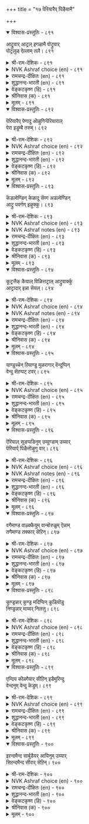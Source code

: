 +++
title = "१७ पॆरियारैप् पिऴैयामै"

+++


<details open><summary>विश्वास-प्रस्तुतिः - ८९१</summary>

आट्रुवार् आट्रल् इगऴामै पोट्रुवार्  
पोट्रलुळ् ऎल्लाम् तलै।      ८९१
</details>

<details><summary>श्री-राम-देशिकः - ८९१</summary>

अधिकारः ९०. महात्मनिन्दानिराकरणम्  
आत्मरक्षासाधनेषु श्रेष्ठं तत् तु प्रकीर्त्यते ।  
यत्कार्यसाधनपटोः सामर्थ्यस्य परिग्रहः ॥ ८९१॥
</details>

<details><summary>NVK Ashraf choice (en) - ८९१</summary>

०८९१
The best way to guard oneself is to not spite
The powers of the prowess. *
(Satguru Subramuniyaswami), (P.S. Sundaram)
</details>

<details><summary>रामचन्द्र-दीक्षितः (en) - ८९१</summary>

891 āṟṟuvār āṟṟal ikaḻāmai pōṟṟuvār  
pōṟṟaluḷ ellām talai.

891\. Not to offend the mighty is the crowning means of shielding one self.  
</details>

<details><summary>शुद्धानन्द-भारती (en) - ८९१</summary>

1\. ஆற்றுவார் ஆற்றல் இகழாமை போற்றுவார்  
போற்றலு ளெல்லாம் தலை.  
Not to spite the mighty ones  
Safest safeguard to living brings.        891  
</details>

<details><summary>वेङ्कटकृष्ण (हि) - ८९१</summary>

891
सक्षम की करना नहीं, क्षमता का अपमान ।  
रक्षा हित जो कार्य हैं, उनमें यही महान ॥
</details>

<details><summary>श्रीनिवास (क) - ८९१</summary>

891. समर्थर सामर्थ्यवन्नु तॆगळदिरुवुदे तम्मन्नु केडिनिन्द काय्दुकॊळ्ळुव कावलल्लि हिरिदॆनिसुत्तदॆ.

</details>

<details><summary>मूलम् - ८९१</summary>

आट्रुवार् आट्रल् इगऴामै पोट्रुवार्  
पोट्रलुळ् ऎल्लाम् तलै।      ८९१
</details>

<details open><summary>विश्वास-प्रस्तुतिः - ८९२</summary>

पॆरियारैप् पेणादु ऒऴुगिऱ्पॆरियाराल्  
पेरा इडुम्बै तरुम्।      ८९२
</details>

<details><summary>श्री-राम-देशिकः - ८९२</summary>

महात्मनां तु विषये क्रियमाणा तिरस्कृतिः ।  
कस्यचित्सकलं दुःखं प्रददाति न संशयः ॥ ८९२॥
</details>

<details><summary>NVK Ashraf choice (en) - ८९२</summary>

०८९२
Irreverence to the great will lead
To endless trouble through them.
(P.S. Sundaram)
</details>

<details><summary>रामचन्द्र-दीक्षितः (en) - ८९२</summary>

892 periyāraip pēṇātu oḻukiṉ periyārāl  
pērā iṭumpai tarum.

892\. Lack of reverence for the great results in endless troubles.  
</details>

<details><summary>शुद्धानन्द-भारती (en) - ८९२</summary>

2\. பெரியாரைப் பேணாது ஒழுகின் பெரியாரால்  
பேரா இடும்பை தரும்.  
To walk unmindful of the great  
Shall great troubles ceaseless create.        892  
</details>

<details><summary>वेङ्कटकृष्ण (हि) - ८९२</summary>

892
आदर न कर महान का, करे अगर व्यवहार ।  
होगा उसे महान से, दारुण दुःख अपार ॥
</details>

<details><summary>श्रीनिवास (क) - ८९२</summary>

892. बलवन्तरॊडनॆ अगौरवदिन्द नडॆदुकॊण्डरॆ, अवर सामर्थ्यदिन्द, कॊनॆयिल्लद दुःखक्कीडागबेकागुत्तदॆ.

</details>

<details><summary>मूलम् - ८९२</summary>

पॆरियारैप् पेणादु ऒऴुगिऱ्पॆरियाराल्  
पेरा इडुम्बै तरुम्।      ८९२
</details>

<details open><summary>विश्वास-प्रस्तुतिः - ८९३</summary>

कॆडल्वेण्डिन् केळादु सॆय्ग अडल्वेण्डिन्  
आट्रु पवर्गण् इऴुक्कु।      ८९३
</details>

<details><summary>श्री-राम-देशिकः - ८९३</summary>

शत्रुनिर्मूलनकृतिमिच्छामात्रेण कुर्वता ।  
राज्ञा सह कुरु द्वेषं यदि त्वं नाशमिच्छसि ॥ ८९३॥
</details>

<details><summary>NVK Ashraf choice (en) - ८९३</summary>

०८९३
If destruction you desire, provoke those
Who in turn can destroy as they desire. *
(Satguru Subramuniyaswami)
</details>

<details><summary>NVK Ashraf notes (en) - ८९३</summary>

८९३. The import of the couplet can be summed up this way: “To offend the powerful wantonly is to ask for trouble” - (P.S. Sundaram)
</details>

<details><summary>रामचन्द्र-दीक्षितः (en) - ८९३</summary>

893 keṭalvēṇṭiṉ kēḷātu ceyka aṭalvēṇṭiṉ  
āṟṟu pavarkaṇ iḻukku.

893\. To pick a quarrel with the mighty is to court one’s own ruin.  
</details>

<details><summary>शुद्धानन्द-भारती (en) - ८९३</summary>

3\. கெடல்வேண்டின் கேளாது செய்க அடல்வேண்டின்  
ஆற்று பவர்கண் இழுக்கு.  
Heed not and do, if ruin you want  
Offence against the mighty great.        893  
</details>

<details><summary>वेङ्कटकृष्ण (हि) - ८९३</summary>

893
करने की सामर्थ्य है, जब चाहें तब नाश ।  
उनका अपचारी बनो, यदि चाहो निज नाश ॥
</details>

<details><summary>श्रीनिवास (क) - ८९३</summary>

893. अरसनु तानु कॆट्टु नाशवागलु बयसिदरॆ, बल्लिदरॆदुरु तप्पि नडॆयलि; अवरल्लि न्याय नीतिगळन्नु अतिक्रमिसि
वर्तिसलि!

</details>

<details><summary>मूलम् - ८९३</summary>

कॆडल्वेण्डिन् केळादु सॆय्ग अडल्वेण्डिन्  
आट्रु पवर्गण् इऴुक्कु।      ८९३
</details>

<details open><summary>विश्वास-प्रस्तुतिः - ८९४</summary>

कूट्रत्तैक् कैयाल् विळित्तट्राल् आट्रुवार्क्कु  
आट्रादार् इन्ना सॆयल्।      ८९४
</details>

<details><summary>श्री-राम-देशिकः - ८९४</summary>

समं बलवता वैरं क्रियते यद्धि दुर्बलैः ।  
हन्तुर्यमस्य हस्ताभ्यामाह्वानसदृशं हि तत् ॥ ८९४॥
</details>

<details><summary>NVK Ashraf choice (en) - ८९४</summary>

०८९४
For the weak to challenge the mighty
Is to summon yama with the hand.
(P.S. Sundaram), (Satguru Subramuniyaswami)
</details>

<details><summary>NVK Ashraf notes (en) - ८९४</summary>

८९४. yama is ‘god of death’. Compare with couplet २५० where Valluvar says “When you threaten one weaker than yourself, think of yourself before a bully”. ((P.S. Sundaram))
</details>

<details><summary>रामचन्द्र-दीक्षितः (en) - ८९४</summary>

894 kūṟṟattaik kaiyāl viḷittaṟṟāl āṟṟuvārkku  
āṟṟātār iṉṉā ceyal.

894\. Behold the weak trying to do harm to the mighty. It is like beckoning unto death.  
</details>

<details><summary>शुद्धानन्द-भारती (en) - ८९४</summary>

4\. கூற்றத்தைக் கையால் விளித்தற்றால் ஆற்றுவார்க்கு  
ஆற்றாதார் இன்னா செயல்  
The weak who insult men of might  
Death with their own hands invite.        894  
</details>

<details><summary>वेङ्कटकृष्ण (हि) - ८९४</summary>

894
करना जो असमर्थ का, समर्थ का नुक़सान ।  
है वह यम को हाथ से, करना ज्यों आह्‍वान ॥
</details>

<details><summary>श्रीनिवास (क) - ८९४</summary>

894. बल्लिदरादवरिगॆ, अशक्तरादवरु कॆट्टद्दन्नु माडिदरॆ, तावे कैयारॆ, मृत्युवन्नु आह्वानिसिदन्तॆ.

</details>

<details><summary>मूलम् - ८९४</summary>

कूट्रत्तैक् कैयाल् विळित्तट्राल् आट्रुवार्क्कु  
आट्रादार् इन्ना सॆयल्।      ८९४
</details>

<details open><summary>विश्वास-प्रस्तुतिः - ८९५</summary>

याण्डुच्चॆन् ऱियाण्डु मुळरागार् वॆन्दुप्पिन्  
वेन्दु सॆऱप्पट् टवर्।       ८९५
</details>

<details><summary>श्री-राम-देशिकः - ८९५</summary>

क्रूरसत्त्वसमायुक्तभृपक्रोधवशं गतः ।  
आत्मनो रक्षणं तस्मात् कुत्र गत्वा करिष्यति ॥ ८९५॥
</details>

<details><summary>NVK Ashraf choice (en) - ८९५</summary>

०८९५
Where can he go and how can he thrive,
Who falls foul of a powerful king?
( Shuddhananda Bharatiar), (P.S. Sundaram)
</details>

<details><summary>रामचन्द्र-दीक्षितः (en) - ८९५</summary>

895 yāṇṭucceṉṟu yāṇṭum uḷarākār ventuppiṉ  
vēntu ceṟappaṭ ṭavar.

895\. Where is the refuge for one who incurs the wrath of the mighty monarch?  
</details>

<details><summary>शुद्धानन्द-भारती (en) - ८९५</summary>

5\. யாண்டுச்சென்று யாண்டும் உளராகார் வெந்துப்பின்  
வேந்து செறப்பட் டவர்.  
Where can they go and thrive where  
Pursued by powerful monarch's ire?        895  
</details>

<details><summary>वेङ्कटकृष्ण (हि) - ८९५</summary>

895
जो पराक्रमी भूप के, बना कोप का पात्र ।  
बच कर रह सकता कहाँ, कहीं न रक्षा मात्र ॥
</details>

<details><summary>श्रीनिवास (क) - ८९५</summary>

895. बलशालियाद अरसन हगॆगॊळगादवरु तलॆ तप्पिसि ऎल्लिगॆ होदरू जीवदिन्द उळियुवुदिल्ल.

</details>

<details><summary>मूलम् - ८९५</summary>

याण्डुच्चॆन् ऱियाण्डु मुळरागार् वॆन्दुप्पिन्  
वेन्दु सॆऱप्पट् टवर्।       ८९५
</details>

<details open><summary>विश्वास-प्रस्तुतिः - ८९६</summary>

ऎरियाल् सुडप्पडिनुम् उय्वुण्डाम् उय्यार्  
पॆरियार्प् पिऴैत्तॊऴुगु वार्।      ८९६
</details>

<details><summary>श्री-राम-देशिकः - ८९६</summary>

दग्धोऽपि वह्निना कश्चित् कदाचिज्जीवितुं क्षमः ।  
महातामपकारी तु जीवितुं न भवेत् क्षमः ॥ ८९६॥
</details>

<details><summary>NVK Ashraf choice (en) - ८९६</summary>

०८९६
One may survive even if burnt in fire
But no survival for those who offend the great. *
(Satguru Subramuniyaswami), (P.S. Sundaram)
</details>

<details><summary>NVK Ashraf notes (en) - ८९६</summary>

८९६. Compare with १०४९ for similar idea: “One may sleep even in the midst of fire, but by no means in the midst of poverty” * - (W.H. Drew and J. Lazarus)
</details>

<details><summary>रामचन्द्र-दीक्षितः (en) - ८९६</summary>

896 eriyāl cuṭappaṭiṉum uyvuṇṭām uyyār  
periyārp piḻaittoḻuku vār.

896\. There is just a chance of saving oneself if one gets caught in a fire; but there is no hope for men who insult the great.  
</details>

<details><summary>शुद्धानन्द-भारती (en) - ८९६</summary>

6\. எரியால் சுடப்படினும் உய்வுண்டாம் உய்யார்  
பெரியார்ப் பிழைத்தொழுகு வார்.  
One can escape in fire caught  
The great who offends escapes not.        896  
</details>

<details><summary>वेङ्कटकृष्ण (हि) - ८९६</summary>

896
जल जाने पर आग से, बचना संभव जान ।  
बचता नहीं महान का, जो करता अपमान ॥
</details>

<details><summary>श्रीनिवास (क) - ८९६</summary>

896. काळ्गिच्चिन बेगॆगॆ तुत्तादरू जीवदिन्द उळियबहुदु. बलशालिगळाद अरसरन्नु पीडिसिदवरु जीवसहित
उळियुवुदु कष्ट.

</details>

<details><summary>मूलम् - ८९६</summary>

ऎरियाल् सुडप्पडिनुम् उय्वुण्डाम् उय्यार्  
पॆरियार्प् पिऴैत्तॊऴुगु वार्।      ८९६
</details>

<details open><summary>विश्वास-प्रस्तुतिः - ८९७</summary>

वगैमाण्ड वाऴ्क्कैयुम् वान्बॊरुळुम् ऎन्नाम्  
तगैमाण्ड तक्कार् सॆऱिन्।      ८९७
</details>

<details><summary>श्री-राम-देशिकः - ८९७</summary>

महात्मा सुतपःशीलः कुप्वेद्यदि महीपतिम् ।  
तस्य भॄपस्य वित्तेन साम्राज्येनापि किं फलम् ॥ ८९७॥
</details>

<details><summary>NVK Ashraf choice (en) - ८९७</summary>

०८९७
What avails glorious life and great wealth
If one incurs the wrath of the virtuous great? *
(Satguru Subramuniyaswami)
</details>

<details><summary>रामचन्द्र-दीक्षितः (en) - ८९७</summary>

897 vakaimāṇṭa vāḻkkaiyum vāṉporuḷum eṉṉām  
takaimāṇṭa takkār ceṟiṉ.

897\. What avails one’s proof of prosperity and mighty riches if one rouses the wrath of the great.  
</details>

<details><summary>शुद्धानन्द-भारती (en) - ८९७</summary>

7\. வகைமாண்ட வாழ்க்கையும் வான்பொருளும் என்னாம்  
தகைமாண்ட தக்கார் செறின்.  
If holy mighty sages frown  
Stately gifts and stores who can own?        897  
</details>

<details><summary>वेङ्कटकृष्ण (हि) - ८९७</summary>

897
तप:श्रेष्ठ हैं जो महा, यदि करते हैं कोप ।  
क्या हो धन संपत्ति की, और विभव की ओप ॥
</details>

<details><summary>श्रीनिवास (क) - ८९७</summary>

897. महामहिमराद सच्चरितरु कोपिसिकॊण्डरॆ (अरसन) अरसाङ्गगळन्नु ऒळगॊण्ड कीर्तिवेत्त बाळू
सम्पन्मूलगळू एनागुवुदु?

</details>

<details><summary>मूलम् - ८९७</summary>

वगैमाण्ड वाऴ्क्कैयुम् वान्बॊरुळुम् ऎन्नाम्  
तगैमाण्ड तक्कार् सॆऱिन्।      ८९७
</details>

<details open><summary>विश्वास-प्रस्तुतिः - ८९८</summary>

कुण्ड्रन्नार् कुण्ड्र मदिप्पिन् कुडियॊडु  
निण्ड्रन्नार् माय्वर् निलत्तु।      ८९८
</details>

<details><summary>श्री-राम-देशिकः - ८९८</summary>

महद्भिः शैलसदृशैः शप्ता ये भुवि पार्थिवाः ।  
स्थिरप्रतिष्ठाः सन्तोऽपि क्षीयन्ते ते सबान्धवाः ॥ ८९८॥
</details>

<details><summary>NVK Ashraf choice (en) - ८९८</summary>

०८९८
If you underestimate the eminent,
You will be shaken off the earth of all your ties. *
(M.S. Poornalingam Pillai), (J. Narayanaswamy)
</details>

<details><summary>रामचन्द्र-दीक्षितः (en) - ८९८</summary>

898 kuṉṟaṉṉār kuṉṟa matippiṉ kuṭiyoṭu  
niṉṟaṉṉār māyvar nilattu.

898\. The fury of the sages like the lofty hills destroys the great race of pure men of stable fortune.  
</details>

<details><summary>शुद्धानन्द-भारती (en) - ८९८</summary>

8\. குன்றன்னார் குன்ற மதிப்பின் குடியொடு  
நின்றன்னார் மாய்வர் நிலத்து.  
When hill-like sages are held small  
The firm on earth lose home and all.        898  
</details>

<details><summary>वेङ्कटकृष्ण (हि) - ८९८</summary>

898
जो महान हैं  अचल सम, करते अगर विचार ।  
जग में शाश्वत सम धनी, मिटता सह परिवार ॥
</details>

<details><summary>श्रीनिवास (क) - ८९८</summary>

898. पर्वतसदृशरादवरन्नु अगौरवदिन्द कीळागि कण्डरॆ, नॆलद मेलॆ भद्रवागि (वंशपारम्पर्यवागि) निन्तवरु
कूड अळिदु होगुवरु.

</details>

<details><summary>मूलम् - ८९८</summary>

कुण्ड्रन्नार् कुण्ड्र मदिप्पिन् कुडियॊडु  
निण्ड्रन्नार् माय्वर् निलत्तु।      ८९८
</details>

<details open><summary>विश्वास-प्रस्तुतिः - ८९९</summary>

एन्दिय कॊळ्गैयार् सीऱिन् इडैमुरिन्दु  
वेन्दनुम् वेन्दु कॆडुम्।       ८९९
</details>

<details><summary>श्री-राम-देशिकः - ८९९</summary>

नानाव्रतपराः सन्तः कुप्यन्ति किल यं प्रति ।  
देवेन्द्रो वा भवत्वेषः स्थानाद्भ्रष्टः पतत्यधः ॥ ८९९॥
</details>

<details><summary>NVK Ashraf choice (en) - ८९९</summary>

०८९९
Even the mightiest of kings can perish midway
If men of high repute burst in rage. *
(W.H. Drew and J. Lazarus), (K. Krishnaswamy & Vijaya Ramkumar)
</details>

<details><summary>रामचन्द्र-दीक्षितः (en) - ८९९</summary>

899 ēntiya koḷkaiyār cīṟiṉ iṭaimurintu  
vēntaṉum vēntu keṭum.

899\. Even the Lord of Heaven will be humbled from his throne if he rouses the wrath of men of mighty penance.  
</details>

<details><summary>शुद्धानन्द-भारती (en) - ८९९</summary>

9\. ஏந்திய கொள்கையார் சீறின் இடைமுரிந்து  
வேந்தனும் வேந்து கெடும்.  
Before the holy sage's rage  
Ev'n Indra's empire meets damage.        899  
</details>

<details><summary>वेङ्कटकृष्ण (हि) - ८९९</summary>

899
उत्तम व्रतधारी अगर, होते हैं नाराज ।  
मिट जायेगा इन्द्र भी, गँवा बीच में राज ॥
</details>

<details><summary>श्रीनिवास (क) - ८९९</summary>

899. व्रत नेमादिगळिन्द निष्ठराद ऋपिगळु मॊनिदरॆ, देवतॆगळ अरसनाद इन्द्रनु कूड, तन्न स्थान कळॆदुकॊण्डु
अळिदुहोगुत्तानॆ.

</details>

<details><summary>मूलम् - ८९९</summary>

एन्दिय कॊळ्गैयार् सीऱिन् इडैमुरिन्दु  
वेन्दनुम् वेन्दु कॆडुम्।       ८९९
</details>

<details open><summary>विश्वास-प्रस्तुतिः - ९००</summary>

इऱन्दमैन्द सार्बुडैयर् आयिनुम् उय्यार्  
सिऱन्दमैन्द सीरार् सॆऱिन्।       ९००
</details>

<details><summary>श्री-राम-देशिकः - ९००</summary>

नानातपोबलवतां प्राप्ता ये कोपपात्रताम् ।  
भूपास्ते बलवन्तोऽपि लभेरन् विलयं क्षणात् ॥ ९००॥
</details>

<details><summary>NVK Ashraf choice (en) - ९००</summary>

०९००
Even men with all their might and aid
Cannot be saved if great sages frown. *
(N.V.K. Ashraf), (V.V.S. Aiyar)
</details>

<details><summary>रामचन्द्र-दीक्षितः (en) - ९००</summary>

900 iṟantuamainta cārpuuṭaiyar āyiṉum uyyār  
ciṟantuamainta cīrār ceṟiṉ.

900\. Even kings of ancient renown perish before the wrath of the great.  
</details>

<details><summary>शुद्धानन्द-भारती (en) - ९००</summary>

10\. இறந்தமைந்த சார்புடைய ரா யினும் உய்யார்  
சிறந்தமைந்த சீரார் செறின்.  
Even mighty aided men shall quail  
If the enraged holy seers will.        900  
</details>

<details><summary>वेङ्कटकृष्ण (हि) - ९००</summary>

900
तप:श्रेष्ठ यदि क्रुद्ध हों, रखते बडा प्रभाव ।  
रखते बड़े सहाय भी, होता नहीं बचाव ॥
</details>

<details><summary>श्रीनिवास (क) - ९००</summary>

900. प्रबलवाद सिरिसम्पत्तुळ्ळवरादवरू कूड, कीर्तिशालिगळॆनिसिद महिमान्वितर हगॆयुण्टादरॆ (ऒडनॆये)
नाशवागुवरु.
</details>

<details><summary>मूलम् - ९००</summary>

इऱन्दमैन्द सार्बुडैयर् आयिनुम् उय्यार्  
सिऱन्दमैन्द सीरार् सॆऱिन्।       ९००
</details>
